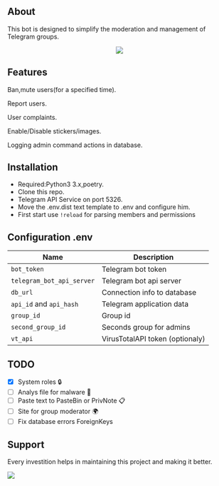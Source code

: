 ## About
This bot is designed to simplify the moderation and management of Telegram groups.

<p align="center">
    <img src="https://img.shields.io/badge/license-GPL-blue">
</p>

## Features
Ban,mute users(for a specified time).

Report users.

User complaints.

Enable/Disable stickers/images.

Logging admin command actions in database.

## Installation
- Required:Python3 3.x,poetry.
- Clone this repo.
- Telegram API Service on port 5326.
- Move the .env.dist text template to .env and configure him.
- First start use `!reload` for parsing members and permissions

## Configuration .env

| Name                              | Description                      |
|-----------------------------------| -------------------------------- |
| `bot_token`                       | Telegram bot token               |
| `telegram_bot_api_server`         | Telegram bot api server          |
| `db_url`                          | Connection info to database      |
| `api_id` and `api_hash`           | Telegram application data        |
| `group_id`                        | Group id                         |
| `second_group_id`                 | Seconds group for admins         |
| `vt_api`                          | VirusTotalAPI token (optionaly)  |

## TODO  
- [x] System roles                              🔒      
- [ ] Analys file for malware                   🔎  
- [ ] Paste text to PasteBin or PrivNote        📋
- [ ] Site for group moderator                  🌍
- [ ] Fix database errors ForeignKeys 

## Support 
Every investition helps in maintaining this project and making it better.

<img src="https://img.shields.io/badge/btc-bc1qzp7q3rghzcx70534e7xf6tj0ns3dqvvnex80kf-green?logo=bitcoin">
